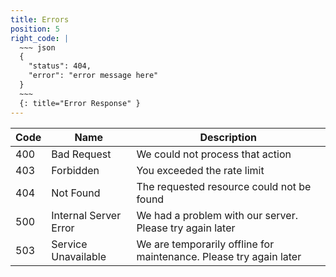 ```yaml
---
title: Errors
position: 5
right_code: |
  ~~~ json
  {
    "status": 404,
    "error": "error message here"
  }
  ~~~
  {: title="Error Response" }
---
```


| Code | Name        | Description                      |
|------|-------------|----------------------------------|
| 400  | Bad Request | We could not process that action |
| 403  | Forbidden   | You exceeded the rate limit      |
| 404  | Not Found   | The requested resource could not be found |
| 500  | Internal Server Error | We had a problem with our server. Please try again later |
| 503  | Service Unavailable   | We are temporarily offline for maintenance. Please try again later |